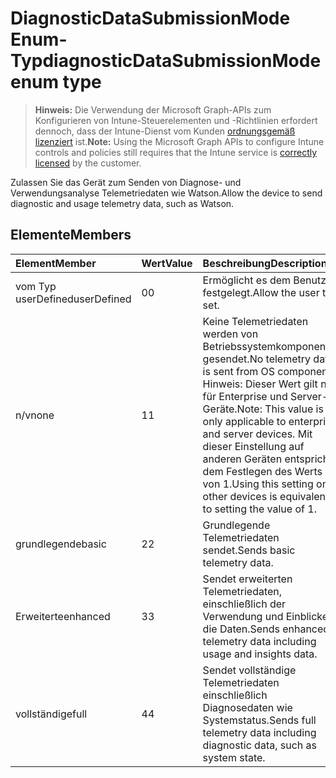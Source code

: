 # <a name="diagnosticdatasubmissionmode-enum-type"></a><span data-ttu-id="e7486-101">DiagnosticDataSubmissionMode Enum-Typ</span><span class="sxs-lookup"><span data-stu-id="e7486-101">diagnosticDataSubmissionMode enum type</span></span>

> <span data-ttu-id="e7486-102">**Hinweis:** Die Verwendung der Microsoft Graph-APIs zum Konfigurieren von Intune-Steuerelementen und -Richtlinien erfordert dennoch, dass der Intune-Dienst vom Kunden [ordnungsgemäß lizenziert](https://go.microsoft.com/fwlink/?linkid=839381) ist.</span><span class="sxs-lookup"><span data-stu-id="e7486-102">**Note:** Using the Microsoft Graph APIs to configure Intune controls and policies still requires that the Intune service is [correctly licensed](https://go.microsoft.com/fwlink/?linkid=839381) by the customer.</span></span>

<span data-ttu-id="e7486-103">Zulassen Sie das Gerät zum Senden von Diagnose- und Verwendungsanalyse Telemetriedaten wie Watson.</span><span class="sxs-lookup"><span data-stu-id="e7486-103">Allow the device to send diagnostic and usage telemetry data, such as Watson.</span></span>
## <a name="members"></a><span data-ttu-id="e7486-104">Elemente</span><span class="sxs-lookup"><span data-stu-id="e7486-104">Members</span></span>
|<span data-ttu-id="e7486-105">Element</span><span class="sxs-lookup"><span data-stu-id="e7486-105">Member</span></span>|<span data-ttu-id="e7486-106">Wert</span><span class="sxs-lookup"><span data-stu-id="e7486-106">Value</span></span>|<span data-ttu-id="e7486-107">Beschreibung</span><span class="sxs-lookup"><span data-stu-id="e7486-107">Description</span></span>|
|:---|:---|:---|
|<span data-ttu-id="e7486-108">vom Typ userDefined</span><span class="sxs-lookup"><span data-stu-id="e7486-108">userDefined</span></span>|<span data-ttu-id="e7486-109">0</span><span class="sxs-lookup"><span data-stu-id="e7486-109">0</span></span>|<span data-ttu-id="e7486-110">Ermöglicht es dem Benutzer festgelegt.</span><span class="sxs-lookup"><span data-stu-id="e7486-110">Allow the user to set.</span></span>|
|<span data-ttu-id="e7486-111">n/v</span><span class="sxs-lookup"><span data-stu-id="e7486-111">none</span></span>|<span data-ttu-id="e7486-112">1</span><span class="sxs-lookup"><span data-stu-id="e7486-112">1</span></span>|<span data-ttu-id="e7486-113">Keine Telemetriedaten werden von Betriebssystemkomponenten gesendet.</span><span class="sxs-lookup"><span data-stu-id="e7486-113">No telemetry data is sent from OS components.</span></span> <span data-ttu-id="e7486-114">Hinweis: Dieser Wert gilt nur für Enterprise und Server-Geräte.</span><span class="sxs-lookup"><span data-stu-id="e7486-114">Note: This value is only applicable to enterprise and server devices.</span></span> <span data-ttu-id="e7486-115">Mit dieser Einstellung auf anderen Geräten entspricht dem Festlegen des Werts von 1.</span><span class="sxs-lookup"><span data-stu-id="e7486-115">Using this setting on other devices is equivalent to setting the value of 1.</span></span>|
|<span data-ttu-id="e7486-116">grundlegende</span><span class="sxs-lookup"><span data-stu-id="e7486-116">basic</span></span>|<span data-ttu-id="e7486-117">2</span><span class="sxs-lookup"><span data-stu-id="e7486-117">2</span></span>|<span data-ttu-id="e7486-118">Grundlegende Telemetriedaten sendet.</span><span class="sxs-lookup"><span data-stu-id="e7486-118">Sends basic telemetry data.</span></span>|
|<span data-ttu-id="e7486-119">Erweiterte</span><span class="sxs-lookup"><span data-stu-id="e7486-119">enhanced</span></span>|<span data-ttu-id="e7486-120">3</span><span class="sxs-lookup"><span data-stu-id="e7486-120">3</span></span>|<span data-ttu-id="e7486-121">Sendet erweiterten Telemetriedaten, einschließlich der Verwendung und Einblicke in die Daten.</span><span class="sxs-lookup"><span data-stu-id="e7486-121">Sends enhanced telemetry data including usage and insights data.</span></span>|
|<span data-ttu-id="e7486-122">vollständige</span><span class="sxs-lookup"><span data-stu-id="e7486-122">full</span></span>|<span data-ttu-id="e7486-123">4</span><span class="sxs-lookup"><span data-stu-id="e7486-123">4</span></span>|<span data-ttu-id="e7486-124">Sendet vollständige Telemetriedaten einschließlich Diagnosedaten wie Systemstatus.</span><span class="sxs-lookup"><span data-stu-id="e7486-124">Sends full telemetry data including diagnostic data, such as system state.</span></span>|



